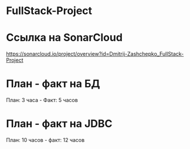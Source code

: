 # FullStack-Project

# Ссылка на SonarCloud
https://sonarcloud.io/project/overview?id=Dmitrij-Zashchepko_FullStack-Project

# План - факт на БД
План: 3 часа - Факт: 5 часов

# План - факт на JDBC
План: 10 часов - факт: 12 часов
